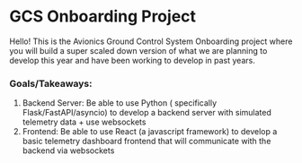 # GCS Onboarding Project
Hello! This is the Avionics Ground Control System Onboarding project where you will build a super scaled down version of what we are planning to develop this year and have been working to develop in past years. 
### Goals/Takeaways:
1. Backend Server: Be able to use Python ( specifically Flask/FastAPI/asyncio) to develop a backend server with simulated telemetry data + use websockets
2. Frontend: Be able to use React (a javascript framework) to develop a basic telemetry dashboard frontend that will communicate with the backend via websockets
